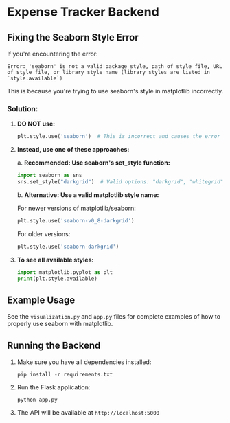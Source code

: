 # Expense Tracker Backend

## Fixing the Seaborn Style Error

If you're encountering the error:

```
Error: 'seaborn' is not a valid package style, path of style file, URL of style file, or library style name (library styles are listed in `style.available`)
```

This is because you're trying to use seaborn's style in matplotlib incorrectly.

### Solution:

1. **DO NOT use:**
   ```python
   plt.style.use('seaborn')  # This is incorrect and causes the error
   ```

2. **Instead, use one of these approaches:**

   a. **Recommended: Use seaborn's set_style function:**
   ```python
   import seaborn as sns
   sns.set_style("darkgrid")  # Valid options: "darkgrid", "whitegrid", "dark", "white", "ticks"
   ```

   b. **Alternative: Use a valid matplotlib style name:**
   
   For newer versions of matplotlib/seaborn:
   ```python
   plt.style.use('seaborn-v0_8-darkgrid')
   ```
   
   For older versions:
   ```python
   plt.style.use('seaborn-darkgrid')
   ```

3. **To see all available styles:**
   ```python
   import matplotlib.pyplot as plt
   print(plt.style.available)
   ```

## Example Usage

See the `visualization.py` and `app.py` files for complete examples of how to properly use seaborn with matplotlib.

## Running the Backend

1. Make sure you have all dependencies installed:
   ```
   pip install -r requirements.txt
   ```

2. Run the Flask application:
   ```
   python app.py
   ```

3. The API will be available at `http://localhost:5000`